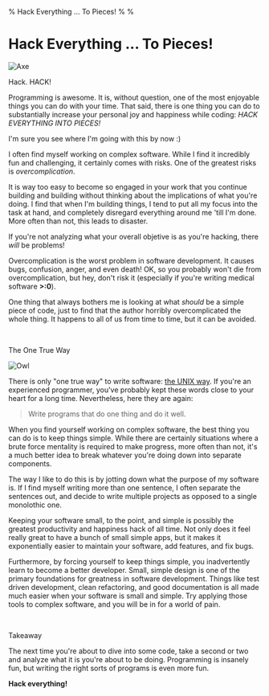% Hack Everything ... To Pieces!
%
%

# Hack Everything ... To Pieces!

![Axe][]

Hack. HACK!

Programming is awesome. It is, without question, one of the most enjoyable
things you can do with your time. That said, there is one thing you can do to
substantially increase your personal joy and happiness while coding: *HACK
EVERYTHING INTO PIECES!*

I'm sure you see where I'm going with this by now :)

I often find myself working on complex software. While I find it incredibly fun
and challenging, it certainly comes with risks. One of the greatest risks is
*overcomplication*.

It is way too easy to become so engaged in your work that you continue building
and building without thinking about the implications of what you're doing. I
find that when I'm building things, I tend to put all my focus into the task at
hand, and completely disregard everything around me 'till I'm done. More often
than not, this leads to disaster.

If you're not analyzing what your overall objetive is as you're hacking, there
*will* be problems!

Overcomplication is the worst problem in software development. It causes bugs,
confusion, anger, and even death! OK, so you probably won't die from
overcomplication, but hey, don't risk it (especially if you're writing medical
software **\>:0**).

One thing that always bothers me is looking at what *should* be a simple piece
of code, just to find that the author horribly overcomplicated the whole thing.
It happens to all of us from time to time, but it can be avoided.

 

The One True Way

![Owl][]

There is only "one true way" to write software: [the UNIX way][]. If you're an
experienced programmer, you've probably kept these words close to your heart for
a long time. Nevertheless, here they are again:

> Write programs that do one thing and do it well.

When you find yourself working on complex software, the best thing you can do is
to keep things simple. While there are certainly situations where a brute force
mentality is required to make progress, more often than not, it's a much better
idea to break whatever you're doing down into separate components.

The way I like to do this is by jotting down what the purpose of my software is.
If I find myself writing more than one sentence, I often separate the sentences
out, and decide to write multiple projects as opposed to a single monolothic
one.

Keeping your software small, to the point, and simple is possibly the greatest
productivity and happiness hack of all time. Not only does it feel really great
to have a bunch of small simple apps, but it makes it exponentially easier to
maintain your software, add features, and fix bugs.

Furthermore, by forcing yourself to keep things simple, you inadvertently learn
to become a better developer. Small, simple design is one of the primary
foundations for greatness in software development. Things like test driven
development, clean refactoring, and good documentation is all made much easier
when your software is small and simple. Try applying those tools to complex
software, and you will be in for a world of pain.

 

Takeaway

The next time you're about to dive into some code, take a second or two and
analyze what it is you're about to be doing. Programming is insanely fun, but
writing the right sorts of programs is even more fun.

**Hack everything!**

  [Axe]: http://getfile4.posterous.com/getfile/files.posterous.com/temp-2012-06-12/HAiFmbwBFcnjHwJAqJfxBuIvdzqFwDsmmBqmrmitjkjGgtwHeyqDoJmJmzny/axe.jpg.scaled696.jpg
  [Owl]: http://getfile8.posterous.com/getfile/files.posterous.com/temp-2012-06-12/ppugBggvhpoaywmAwnsurBFjtIctfBlpGqqhkidsksuGpuxwkiszaAgDkfik/owl.jpg.scaled696.jpg
  [the UNIX way]: http://en.wikipedia.org/wiki/Unix_philosophy "UNIX Philosophy"
